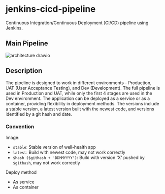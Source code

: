 # jenkins-cicd-pipeline
Continuous Integration/Continuous Deployment (CI/CD) pipeline using Jenkins.
## Main Pipeline

  ![architecture drawio](https://github.com/huynguyendev02/jenkins-cicd-pipeline/assets/109943707/5b3026ec-546b-4381-9a21-5803be3f6d9b)

## Description
The pipeline is designed to work in different environments - Production, UAT (User Acceptance Testing), and Dev (Development). The full pipeline is used in Production and UAT, while only the first 4 stages are used in the Dev environment.
The application can be deployed as a service or as a container, providing flexibility in deployment methods.
The versions include a stable version, a latest version built with the newest code, and versions identified by a git hash and date.
### Convention
Image:
- `stable`: Stable version of well-health app
- `latest`: Build with newest code, may not work correctly
- `$hash ($githash + 'DDMMYYYY')`: Build with version 'X' pushed by `$githash`, may not work correctly

Deploy method
- As service
- As container

